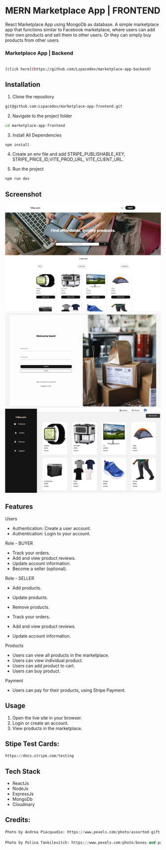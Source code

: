 # MERN Marketplace App | FRONTEND

React Marketplace App using MongoDb as database. A simple marketplace app that functions similar to Facebook marketplace, where users can add their own products and sell them to other users. Or they can simply buy products from other users.

### Marketplace App | Backend

```bash

[click here](https://github.com/Lspacedev/marketplace-app-backend)

```

## Installation

1. Clone the repository

```bash
git@github.com:Lspacedev/marketplace-app-frontend.git
```

2. Navigate to the project folder

```bash
cd marketplace-app-frontend
```

3.  Install All Dependencies

```bash
npm install
```

4. Create an env file and add STRIPE_PUBLISHABLE_KEY, STRIPE_PRICE_ID,VITE_PROD_URL, VITE_CLIENT_URL.

5. Run the project

```bash
npm run dev
```

## Screenshot

![landing](public/images/screenshot.png)
![login](public/images/screenshot2.png)
![dashboard](public/images/screenshot3.png)

## Features

Users

- Authentication: Create a user account.
- Authentication: Login to your account.

Role - BUYER

- Track your orders.
- Add and view product reviews.
- Update account information.
- Become a seller (optional).

Role - SELLER

- Add products.
- Update products.
- Remove products.

- Track your orders.
- Add and view product reviews.
- Update account information.

Products

- Users can view all products in the marketplace.
- Users can view individual product.
- Users can add product to cart.
- Users can buy product.

Payment

- Users can pay for their products, using Stripe Payment.

## Usage

1. Open the live site in your browser.
2. Login or create an account.
3. View products in the marketplace.

## Stipe Test Cards:

```python
https://docs.stripe.com/testing
```

## Tech Stack

- ReactJs
- NodeJs
- ExpressJs
- MongoDb
- Cloudinary

## Credits:

```python
Photo by Andrea Piacquadio: https://www.pexels.com/photo/assorted-gift-boxes-on-brown-wooden-floor-surface-1050244/

Photo by Polina Tankilevitch: https://www.pexels.com/photo/boxes-and-paper-bags-on-the-floor-4440839/

```
